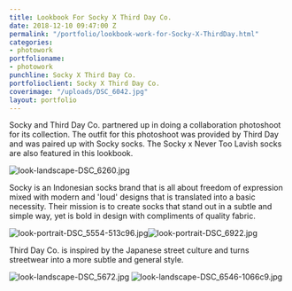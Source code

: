 ```yaml
---
title: Lookbook For Socky X Third Day Co.
date: 2018-12-10 09:47:00 Z
permalink: "/portfolio/lookbook-work-for-Socky-X-ThirdDay.html"
categories:
- photowork
portfolioname:
- photowork
punchline: Socky X Third Day Co.
portfolioclient: Socky X Third Day Co.
coverimage: "/uploads/DSC_6042.jpg"
layout: portfolio
---
```


Socky and Third Day Co. partnered up in doing a collaboration photoshoot for its collection. The outfit for this photoshoot was provided by Third Day and was paired up with Socky socks. The Socky x Never Too Lavish socks are also featured in this lookbook.

![look-landscape-DSC_6260.jpg](/uploads/look-landscape-DSC_6260.jpg)

Socky is an Indonesian socks brand that is all about freedom of expression mixed with modern and 'loud' designs that is translated into a basic necessity. Their mission is to create socks that stand out in a subtle and simple way, yet is bold in design with compliments of quality fabric.

![look-portrait-DSC_5554-513c96.jpg](/uploads/look-portrait-DSC_5554-513c96.jpg)![look-portrait-DSC_6922.jpg](/uploads/look-portrait-DSC_6922.jpg)

Third Day Co. is inspired by the Japanese street culture and turns streetwear into a more subtle and general style. 

![look-landscape-DSC_5672.jpg](/uploads/look-landscape-DSC_5672.jpg)
![look-landscape-DSC_6546-1066c9.jpg](/uploads/look-landscape-DSC_6546-1066c9.jpg)

